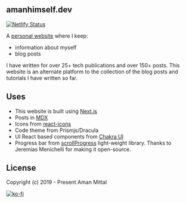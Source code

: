 ## amanhimself.dev

[![Netlify Status](https://api.netlify.com/api/v1/badges/7a54ca90-982e-49cd-a491-23d5893bdebd/deploy-status)](https://app.netlify.com/sites/clever-pare-cfc6e4/deploys)

A [personal website](https://amanhimself.dev/) where I keep:

- information about myself
- blog posts

I have written for over 25+ tech publications and over 150+ posts. This website is an alternate platform to the collection of the blog posts and tutorials I have written so far.

## Uses

- This website is built using [Next.js](https://nextjs.org/)
- Posts in [MDX](https://mdxjs.com/)
- Icons from [react-icons](https://react-icons.github.io/react-icons/)
- Code theme from Prismjs/Dracula
- UI React based components from [Chakra UI](https://chakra-ui.com)
- Progress bar from [scrollProgress](https://github.com/jeremenichelli/scrollProgress) light-weight library. Thanks to Jeremias Menichelli for making it open-source.

## License

Copyright (c) 2019 - Present Aman Mittal

[![ko-fi](https://www.ko-fi.com/img/githubbutton_sm.svg)](https://ko-fi.com/A611K61)
